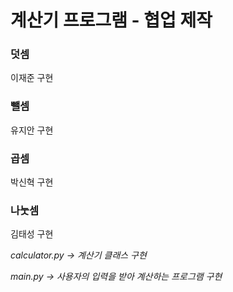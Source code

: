 # 계산기 프로그램 - 협업 제작

### 덧셈

이재준 구현

### 뺄셈

유지안 구현

### 곱셈

박신혁 구현

### 나눗셈

김태성 구현

_calculator.py -> 계산기 클래스 구현_

_main.py -> 사용자의 입력을 받아 계산하는 프로그램 구현_
